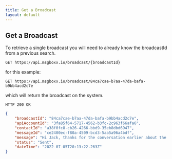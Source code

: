 ```yaml
---
title: Get a Broadcast
layout: default
---
```


## Get a Broadcast

To retrieve a single broadcast you will need to already know the broadcastId from a previous search. 

`GET https://api.msgboxx.io/broadcast/{broadcastId}`

for this example: 

`GET https://api.msgboxx.io/broadcast/84ca7cae-b7aa-47da-bafa-b9bb4acd2c7e`

which will return the broadcast on the system. 

`HTTP 200 OK`

```json
{
    "broadcastId": "84ca7cae-b7aa-47da-bafa-b9bb4acd2c7e",
    "apiAccountId": "3fa85f64-5717-4562-b3fc-2c963f66afa6",
    "contactId": "a38f0fc8-cb26-4266-bbd9-35eb8dbd6947",
    "messageId": "ce2400ec-f80a-4509-bcd3-5aa5a96a4bdf",
    "message": "Hi Jack, thanks for the conversation earlier about the 2 bedroom house in Swindon lets catch up soon.",
    "status": "Sent",
    "dateTime": "2022-07-05T20:13:22.263Z"
}
```
